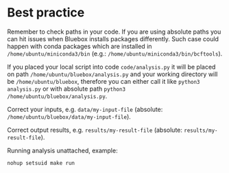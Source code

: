 # Best practice

Remember to check paths in your code. If you are using absolute paths you can hit issues when Bluebox
installs packages differently. Such case could happen with conda packages which are installed in `/home/ubuntu/miniconda3/bin` 
(e.g.: `/home/ubuntu/miniconda3/bin/bcftools`).

If you placed your local script into code `code/analysis.py` it will be placed on path `/home/ubuntu/bluebox/analysis.py` 
and your working directory will be `/home/ubuntu/bluebox`, therefore you can either call it like `python3 analysis.py` 
or with absolute path `python3 /home/ubuntu/bluebox/analysis.py`.

Correct your inputs, e.g. `data/my-input-file` (absolute: `/home/ubuntu/bluebox/data/my-input-file`).

Correct output results, e.g. `results/my-result-file` (absolute: `results/my-result-file`).

Running analysis unattached, example:
```
nohup setsuid make run
```
